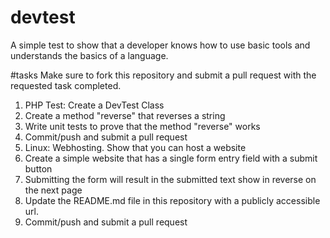 devtest
=======

A simple test to show that a developer knows how to use basic tools and understands the basics of a language.

#tasks
Make sure to fork this repository and submit a pull request with the requested task completed.

1. PHP Test: Create a DevTest Class
  1. Create a method "reverse" that reverses a string
  2. Write unit tests to prove that the method "reverse" works
  3. Commit/push and submit a pull request
2. Linux: Webhosting. Show that you can host a website
  1. Create a simple website that has a single form entry field with a submit button
  2. Submitting the form will result in the submitted text show in reverse on the next page
  3. Update the README.md file in this repository with a publicly accessible url.
  4. Commit/push and submit a pull request

